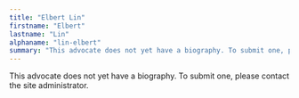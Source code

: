 ```yaml
---
title: "Elbert Lin"
firstname: "Elbert"
lastname: "Lin"
alphaname: "lin-elbert"
summary: "This advocate does not yet have a biography. To submit one, please contact the site administrator."
---
```

This advocate does not yet have a biography. To submit one, please contact the site administrator.


